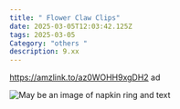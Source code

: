 ```yaml
---
title: " Flower Claw Clips"
date: 2025-03-05T12:03:42.125Z
tags: 2025-03-05
Category: "others "
description: 9.xx
---
```

<!--StartFragment-->

https://amzlink.to/az0WOHH9xgDH2 ad

<!--EndFragment--><!--StartFragment-->

![May be an image of napkin ring and text](https://scontent.fccu31-2.fna.fbcdn.net/v/t39.30808-6/481987921_607184242314601_924128423167611279_n.jpg?stp=dst-jpg_p526x296_tt6&_nc_cat=108&ccb=1-7&_nc_sid=aa7b47&_nc_ohc=t2uVkMuJgk8Q7kNvgFXJfGj&_nc_oc=Adj523rinvGiGFkXgnIq3-MiS9exTfmncN6xTFEiCU7Qs1MmlLWXXnMi-UhdAnilW8g&_nc_zt=23&_nc_ht=scontent.fccu31-2.fna&_nc_gid=AsCqI8gJcr9_sJJkd_ceBtj&oh=00_AYCYTV7J3HyHlWPh5AiFFHlQCbaXeRObsYrL6Ew6lNjjWQ&oe=67CE10D9)

<!--EndFragment-->